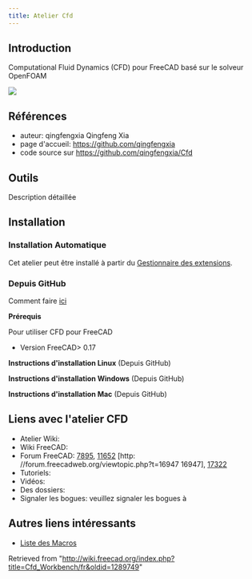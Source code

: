 ```yaml
---
title: Atelier Cfd
---
```

## Introduction

Computational Fluid Dynamics (CFD) pour FreeCAD basé sur le solveur OpenFOAM

![](/images/FreeCAD_CFDworkbench_screenshot.png)

## Références

* auteur: qingfengxia Qingfeng Xia
* page d'accueil: <https://github.com/qingfengxia>
* code source sur <https://github.com/qingfengxia/Cfd>

## Outils

Description détaillée

## Installation

### Installation Automatique

Cet atelier peut être installé à partir du [Gestionnaire des extensions](/Std_AddonMgr/fr "Std AddonMgr/fr").

### Depuis GitHub

Comment faire [ici](https://github.com/qingfengxia/Cfd)

**Prérequis**

Pour utiliser CFD pour FreeCAD

* Version FreeCAD> 0.17

**Instructions d'installation Linux** (Depuis GitHub)

**Instructions d'installation Windows** (Depuis GitHub)

**Instructions d'installation Mac** (Depuis GitHub)

## Liens avec l'atelier CFD

* Atelier Wiki:
* Wiki FreeCAD:
* Forum FreeCAD: [7895](http://forum.freecadweb.org/viewtopic.php?f=24&t=7895), [11652](http://forum.freecadweb.org/viewtopic.php?t=11652) [http: //forum.freecadweb.org/viewtopic.php?t=16947 16947], [17322](http://forum.freecadweb.org/viewtopic.php?t=17322)
* Tutoriels:
* Vidéos:
* Des dossiers:
* Signaler les bogues: veuillez signaler les bogues à

## Autres liens intéressants

* [Liste des Macros](/Macros_recipes/fr "Macros recipes/fr")

Retrieved from "<http://wiki.freecad.org/index.php?title=Cfd_Workbench/fr&oldid=1289749>"